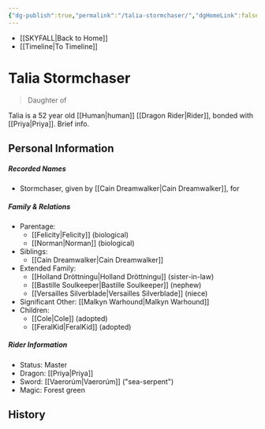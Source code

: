 ```yaml
---
{"dg-publish":true,"permalink":"/talia-stormchaser/","dgHomeLink":false,"dgPassFrontmatter":false}
---
```


- [[SKYFALL|Back to Home]]
- [[Timeline|To Timeline]]

# Talia Stormchaser
>Daughter of

Talia is a 52 year old [[Human|human]] [[Dragon Rider|Rider]], bonded with [[Priya|Priya]]. Brief info.

## Personal Information

##### Recorded Names
- Stormchaser, given by [[Cain Dreamwalker|Cain Dreamwalker]], for 

##### Family & Relations
- Parentage: 
	- [[Felicity|Felicity]] (biological) 
	- [[Norman|Norman]] (biological)
- Siblings: 
	- [[Cain Dreamwalker|Cain Dreamwalker]]
- Extended Family: 
	- [[Holland Dröttningu|Holland Dröttningu]] (sister-in-law)
	- [[Bastille Soulkeeper|Bastille Soulkeeper]] (nephew)
	- [[Versailles Silverblade|Versailles Silverblade]] (niece)
- Significant Other: [[Malkyn Warhound|Malkyn Warhound]]
- Children: 
	- [[Cole|Cole]] (adopted)
	- [[FeralKid|FeralKid]] (adopted)

##### Rider Information
- Status: Master
- Dragon: [[Priya|Priya]]
- Sword: [[Vaerorúm|Vaerorúm]] ("sea-serpent")
- Magic: Forest green

## History
